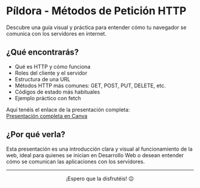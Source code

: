 # Píldora - Métodos de Petición HTTP

Descubre una guía visual y práctica para entender cómo tu navegador se comunica con los servidores en internet.

## ¿Qué encontrarás?

* Qué es HTTP y cómo funciona  
* Roles del cliente y el servidor  
* Estructura de una URL  
* Métodos HTTP más comunes: GET, POST, PUT, DELETE, etc. 
* Códigos de estado más habituales  
* Ejemplo práctico con fetch  

Aquí tenéis el enlace de la presentación completa:  
[Presentación completa en Canva](https://metodos-de-peticion-http.my.canva.site/)

## ¿Por qué verla?

Esta presentación es una introducción clara y visual al funcionamiento de la web, ideal para quienes se inician en Desarrollo Web o desean entender cómo se comunican las aplicaciones con los servidores.

---

<p align="center">¡Espero que la disfrutéis! 😉</p>
